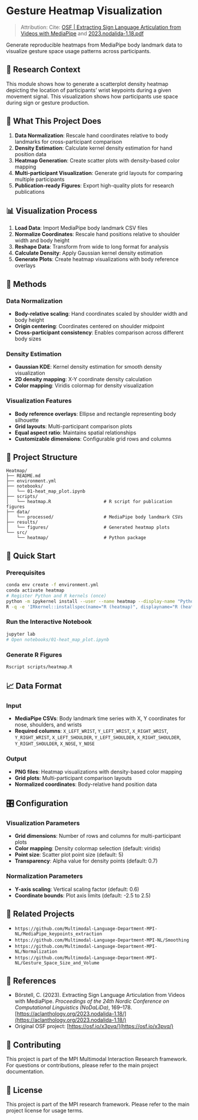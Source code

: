 # Gesture Heatmap Visualization

> Attribution: Cite: [OSF | Extracting Sign Language Articulation from Videos with MediaPipe](https://osf.io/x3pvq/) and [2023.nodalida-1.18.pdf](https://aclanthology.org/2023.nodalida-1.18.pdf)

Generate reproducible heatmaps from MediaPipe body landmark data to visualize gesture space usage patterns across participants.

## 🔬 Research Context

This module shows how to generate a scatterplot density heatmap depicting the location of participants’ wrist keypoints during a given movement signal. This visualization shows how participants use space during sign or gesture production.  

## 🎯 What This Project Does

1. **Data Normalization**: Rescale hand coordinates relative to body landmarks for cross-participant comparison
2. **Density Estimation**: Calculate kernel density estimation for hand position data
3. **Heatmap Generation**: Create scatter plots with density-based color mapping
4. **Multi-participant Visualization**: Generate grid layouts for comparing multiple participants
5. **Publication-ready Figures**: Export high-quality plots for research publications

## 📊 Visualization Process

1. **Load Data**: Import MediaPipe body landmark CSV files
2. **Normalize Coordinates**: Rescale hand positions relative to shoulder width and body height
3. **Reshape Data**: Transform from wide to long format for analysis
4. **Calculate Density**: Apply Gaussian kernel density estimation
5. **Generate Plots**: Create heatmap visualizations with body reference overlays

## 🔧 Methods

### Data Normalization
- **Body-relative scaling**: Hand coordinates scaled by shoulder width and body height
- **Origin centering**: Coordinates centered on shoulder midpoint
- **Cross-participant consistency**: Enables comparison across different body sizes

### Density Estimation
- **Gaussian KDE**: Kernel density estimation for smooth density visualization
- **2D density mapping**: X-Y coordinate density calculation
- **Color mapping**: Viridis colormap for density visualization

### Visualization Features
- **Body reference overlays**: Ellipse and rectangle representing body silhouette
- **Grid layouts**: Multi-participant comparison plots
- **Equal aspect ratio**: Maintains spatial relationships
- **Customizable dimensions**: Configurable grid rows and columns

## 📁 Project Structure

```
Heatmap/
├── README.md
├── environment.yml
├── notebooks/
│   └── 01-heat_map_plot.ipynb
├── scripts/
│   └── heatmap.R                    # R script for publication figures
├── data/
│   └── processed/                   # MediaPipe body landmark CSVs
├── results/
│   └── figures/                     # Generated heatmap plots
└── src/
    └── heatmap/                     # Python package
```

## 🚀 Quick Start

### Prerequisites

```bash
conda env create -f environment.yml
conda activate heatmap
# Register Python and R kernels (once)
python -m ipykernel install --user --name heatmap --display-name "Python (heatmap)"
R -q -e 'IRkernel::installspec(name="R (heatmap)", displayname="R (heatmap)")'
```

### Run the Interactive Notebook

```bash
jupyter lab
# Open notebooks/01-heat_map_plot.ipynb
```

### Generate R Figures

```bash
Rscript scripts/heatmap.R
```


## 📈 Data Format

### Input
- **MediaPipe CSVs**: Body landmark time series with X, Y coordinates for nose, shoulders, and wrists
- **Required columns**: `X_LEFT_WRIST`, `Y_LEFT_WRIST`, `X_RIGHT_WRIST`, `Y_RIGHT_WRIST`, `X_LEFT_SHOULDER`, `Y_LEFT_SHOULDER`, `X_RIGHT_SHOULDER`, `Y_RIGHT_SHOULDER`, `X_NOSE`, `Y_NOSE`

### Output
- **PNG files**: Heatmap visualizations with density-based color mapping
- **Grid plots**: Multi-participant comparison layouts
- **Normalized coordinates**: Body-relative hand position data

## 🎛️ Configuration

### Visualization Parameters
- **Grid dimensions**: Number of rows and columns for multi-participant plots
- **Color mapping**: Density colormap selection (default: viridis)
- **Point size**: Scatter plot point size (default: 5)
- **Transparency**: Alpha value for density points (default: 0.7)

### Normalization Parameters
- **Y-axis scaling**: Vertical scaling factor (default: 0.6)
- **Coordinate bounds**: Plot axis limits (default: -2.5 to 2.5)

## 🔗 Related Projects

- `https://github.com/Multimodal-Language-Department-MPI-NL/MediaPipe_keypoints_extraction`
- `https://github.com/Multimodal-Language-Department-MPI-NL/Smoothing`
- `https://github.com/Multimodal-Language-Department-MPI-NL/Normalization`
- `https://github.com/Multimodal-Language-Department-MPI-NL/Gesture_Space_Size_and_Volume`

## 📖 References

- Börstell, C. (2023). Extracting Sign Language Articulation from Videos with MediaPipe. *Proceedings of the 24th Nordic Conference on Computational Linguistics (NoDaLiDa)*, 169–178. [https://aclanthology.org/2023.nodalida-1.18/](https://aclanthology.org/2023.nodalida-1.18/)
- Original OSF project: [https://osf.io/x3pvq/](https://osf.io/x3pvq/)

## 🤝 Contributing

This project is part of the MPI Multimodal Interaction Research framework. For questions or contributions, please refer to the main project documentation.

## 📄 License

This project is part of the MPI research framework. Please refer to the main project license for usage terms.